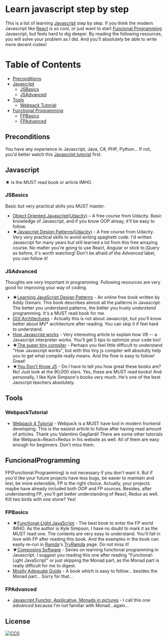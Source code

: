 # Learn javascript step by step

This is a list of learning [Javascript](https://en.wikipedia.org/wiki/javascript) step by step. If you think the modern Javascript like [React](https://github.com/facebook/react) is so cool, or just want to start [Funcional Programming](https://en.wikipedia.org/wiki/Functional_programming) Javascript, but feels hard to dig deeper. By reading the following resources, you will solve your problem as I did. And you'll absolutely be able to write more decent codes!

# Table of Contents

* [Preconditions](#Preconditions)
* [Javascript](#Javascript)
  * [JSBasics](#JSBasics)
  * [JSAdvanced](#JSAdvanced)
* [Tools](#tools)
  * [Webpack Tutorial](#WebpackTutorial)
* [Functional Programming](#FunctionalProgramming)
  * [FPBasics](#FPBasics)
  * [FPAdvanced](#FPAdvanced)

## Preconditions

You have any experience in Javascript, Java, C#, PHP, Python...
If not, you'd better watch this [Javascript tutorial](https://www.udacity.com/course/intro-to-javascript--ud803) first.

## Javascript

★ is the MUST read book or article IMHO.

### JSBasics

Basic but very practical skills you MUST master.

* [Object Oriented Javascript(Udacity)](https://www.udacity.com/course/object-oriented-javascript--ud015) – A free course from Udacity. Basic knowledge of Javascript, and if you know OOP alreay, it'll be easy to follow.
* ★[Javascript Design Patterns(Udacity)](https://www.udacity.com/course/javascript-design-patterns--ud989) - A free course from Udacity. Very very practical skills to avoid writing spaghetti code. I'd written Javascript for many years but still learned a lot from this free amazing course.
No matter you're going to use React, Angular or stick to jQuery as before, it's worth watching! 
Don't be afraid of the _Advanced_ label, you can follow it!

### JSAdvanced

Thoughts are very important in programming. Following resources are very good for improving your way of coding.

* ★[Learning JavaScript Design Patterns](https://addyosmani.com/resources/essentialjsdesignpatterns/book/) - An online free book written by Addy Osmani. This book describes almost all the patterns in Javascript. The better you understand patterns, the better you truely _understand_ programming. It's a MUST read book for me.
* [GUI Architectures](https://martinfowler.com/eaaDev/uiArchs.html) - Actually this is not about Javascript, but you'll know better about MV* architecture after reading. You can skip it if feel hard to understand.
* [How Javascript works](https://blog.sessionstack.com/how-javascript-works-inside-the-v8-engine-5-tips-on-how-to-write-optimized-code-ac089e62b12e) - Very interesting article to explain how V8 -- a Javascript interpreter works. You'll get 5 tips to optimize your code too!
* ★[The super tiny compiler](https://github.com/jamiebuilds/the-super-tiny-compiler) - Perhaps you feel little difficult to understand "How Javascript works", but with this tiny js compiler will absolutly help you to get what compile really means. And the flow is easy to follow! Great!
* ★[You Don't Know JS](https://github.com/getify/You-Dont-Know-JS) - Do I have to tell you how great these books are? No! Just look at the 90,000 stars. Yes, these are MUST read books! And personally, I like Kyle Simpson's books very much. He's one of the best Javscript teachers absolutely.

## Tools

### WebpackTutorial

* [Webpack 4 Tutorial](https://www.valentinog.com/blog/webpack-tutorial/) - Webpack is a MUST have tool in modern frontend developing. This is the easiest article to follow after having read amount of articles. Thank you Valentino Gagliardi! 
There are some other tutorials like Webpack+React+Redux in his website as well. All of them are easy enough for beginners. Don't miss them.

## FuncionalProgramming

FP(Functional Programming) is not necessary if you don't want it. But if you'd like your future projects have less bugs, be easier to maintain and test, be more extensible, FP is the right choice. Actually, your projects maybe have already included both OOP and FP sources. 
Besides, after understanding FP, you'll get better understanding of React, Redux as well. Kill two birds with one stone? Yes!

### FPBasics

* ★[Functional-Light JavaScript](https://github.com/getify/functional-light-js) - The best book to enter the FP world IMHO. As the author is Kyle Simpson, I have no doubt to mark it as the MUST read one. The contents are very easy to understand. You'll fall in love with FP after reading this book.
And the examples in the book can easily re-run in [Ramda](https://github.com/ramda/ramda)'s [TryRamda](https://ramdajs.com/repl/) page. Do not miss it!
* ★[Composing Software](https://medium.com/javascript-scene/composing-software-an-introduction-27b72500d6ea) - Series on learning functional programming in Javascript. I suggest you reading this one after reading "Functional-Light JavaScript" or just skipping the Monad part, as the Monad part is really difficult for me to digest.
* [Mostly Adequate Guide](https://github.com/MostlyAdequate/mostly-adequate-guide) - A book which is easy to follow... besides the Monad part... Sorry for that...

### FPAdvanced

* [Javascript Functor, Applicative, Monads in pictures](https://medium.com/@tzehsiang/javascript-functor-applicative-monads-in-pictures-b567c6415221) - I call this one _advanced_ because I'm not familiar with Monad...again...

## License

[![CC0](http://i.creativecommons.org/p/zero/1.0/88x31.png)](http://creativecommons.org/publicdomain/zero/1.0/)
